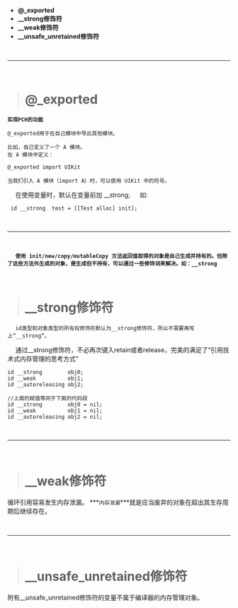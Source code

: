 


- **@_exported**
- **__strong修饰符**
- **__weak修饰符**
- **__unsafe_unretained修饰符**


<br/>

****
<br/>



># @_exported

**`实现PCH的功能`**

```
@_exported用于在自己模块中导出其他模块。

比如，自己定义了一个 A 模块。
在 A 模块中定义：

@_exported import UIKit

当我们引入 A 模块（import A）时，可以使用 UIKit 中的符号。

````


&emsp;  在使用变量时，默认在变量前加 __strong;
&emsp;  如:

```
 id __strong  test = [[Test alloc] init];
```

<br/>

****
<br/>


&emsp;  **`使用 init/new/copy/mutableCopy 方法返回值取得的对象是自己生成并持有的。但除了这些方法外生成的对象，是生成但不持有，可以通过一些修饰词来解决。如：__strong`**

<br/>

># **__strong修饰符**

&emsp;  `id类型和对象类型的所有权修饰符默认为__strong修饰符，所以不需要再写上“__strong”。`

&emsp;  通过__strong修饰符，不必再次键入retain或者release，完美的满足了“引用技术式内存管理的思考方式”

```
id __strong        obj0;
id __weak          obj1;
id __autoreleasing obj2;

//上面的赋值等同于下面的代码段
id __strong        obj0 = nil;
id __weak          obj1 = nil;
id __autoreleasing obj2 = nil;
```


<br/>

****
<br/>


># **__weak修饰符**

循环引用容易发生内存泄漏。
***`内存泄漏`***就是应当废弃的对象在超出其生存周期后继续存在。


<br/>

****
<br/>


># **__unsafe_unretained修饰符**

附有__unsafe_unretained修饰符的变量不属于编译器的内存管理对象。
